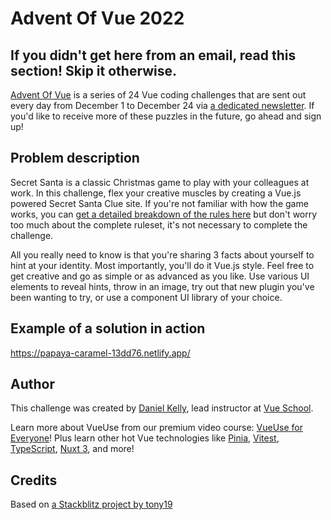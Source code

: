 # Advent Of Vue 2022

## If you didn't get here from an email, read this section! Skip it otherwise.

[Advent Of Vue](https://adventofvue.com) is a series of 24 Vue coding challenges that are sent out every day from December 1 to December 24 via [a dedicated newsletter](https://www.getrevue.co/profile/AdventOfVue). If you'd like to receive more of these puzzles in the future, go ahead and sign up!

## Problem description

Secret Santa is a classic Christmas game to play with your colleagues at work. In this challenge, flex your creative muscles by creating a Vue.js powered Secret Santa Clue site. If you're not familiar with how the game works, you can [get a detailed breakdown of the rules here](https://www.elfster.com/content/secret-santa-rules/) but don't worry too much about the complete ruleset, it's not necessary to complete the challenge.

All you really need to know is that you're sharing 3 facts about yourself to hint at your identity. Most importantly, you'll do it Vue.js style. Feel free to get creative and go as simple or as advanced as you like. Use various UI elements to reveal hints, throw in an image, try out that new plugin you've been wanting to try, or use a component UI library of your choice.

## Example of a solution in action

https://papaya-caramel-13dd76.netlify.app/

## Author

This challenge was created by [Daniel Kelly](https://twitter.com/danielkelly_io), lead instructor at [Vue School](https://vueschool.io/).

Learn more about VueUse from our premium video course: [VueUse for Everyone](https://vueschool.io/courses/vueuse-for-everyone)! Plus learn other hot Vue technologies like [Pinia](https://vueschool.io/courses/pinia-the-enjoyable-vue-store), [Vitest](https://vueschool.io/courses/rapid-testing-with-vitest), [TypeScript](https://vueschool.io/courses/typescript-with-vue-js-3), [Nuxt 3](https://vueschool.io/courses/nuxt-js-3-fundamentals), and more!

## Credits

Based on [a Stackblitz project by tony19](https://stackblitz.com/edit/vue3-vite-starter)
